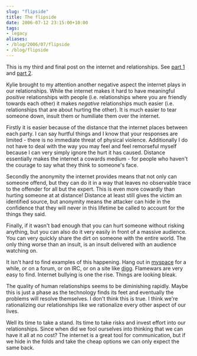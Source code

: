```yaml
---
slug: "flipside"
title: The flipside
date: 2006-07-12 23:15:00+10:00
tags:
- legacy
aliases:
- /blog/2006/07/flipside
- /blog/flipside
---
```


This is my third and final post on the internet and relationships. See <a href="./inferior-alternative">part 1</a> and <a href="./and-while-im-it">part 2</a>.

Kylie brought to my attention another negative aspect the internet plays in our relationships. While the internet makes it hard to have meaningful <i>positive</i> relationships with people (i.e. relationships where you are friendly towards each other) it makes <i>negative</i> relationships much easier (i.e. relationships that are about hurting the other). It is much easier to tear someone down, insult them or humiliate them over the internet.

Firstly it is easier because of the distance that the internet places between each party. I can say hurtful things and I know that your responses are limited - there is no immediate threat of physical violence. Additionally I do not have to deal with the way you may feel and feel remorseful myself because I can very simply ignore the hurt it has caused. Distance essentially makes the internet a cowards medium - for people who haven't the courage to say what they think to someone's face.

Secondly the anonymity the internet provides means that not only can someone offend, but they can do it in a way that leaves no observable trace to the offender for all but the expert. This is even more cowardly than hurting someone at at distance! Distance at least still gives the victim an identified source, but anonymity means the attacker can hide in the confidence that they will never in this lifetime be called to account for the things they said.

Finally, if it wasn't bad enough that you can hurt someone without risking anything, but you can also do it very easily in front of a massive audience. You can very quickly share the dirt on someone with the entire world. The only thing worse than an insult, is an insult delivered with an audience watching on.

It isn't hard to find examples of this happening. Hang out in <a href="http://www.myspace.com/">myspace</a> for a while, or on a forum, or on IRC, or on a site like <a href="http://digg.com">digg</a>. Flamewars are very easy to find. Internet bullying is one the rise. Things are looking bleak.

The quality of human relationships seems to be diminishing rapidly. Maybe this is just a phase as the technology finds its feet and eventually the problems will resolve themselves. I don't think this is true. I think we're rationalizing our relationships like we rationalize every other aspect of our lives.

Well its time to take a stand. Its time to take risks and invest effort into our relationships. Since when did we fool ourselves into thinking that we can have it all at no cost? The internet is a great tool for communication, but if we hide in the folds and take the cheap options we can only expect the same back.
